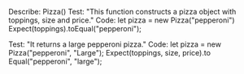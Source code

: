 Describe: Pizza()
Test: "This function constructs a pizza object with toppings, size and price."
Code: let pizza = new Pizza("pepperoni")
Expect(toppings).toEqual("pepperoni");

Test: "It returns a large pepperoni pizza."
Code: let pizza = new Pizza("pepperoni", "Large");
Expect(toppings, size, price).to Equal("pepperoni", "large");


